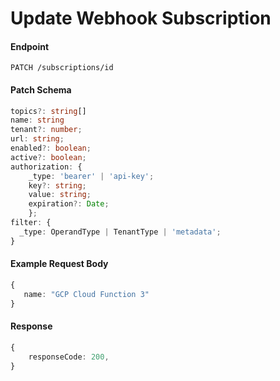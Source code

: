 # Update Webhook Subscription


#### Endpoint
```PATCH /subscriptions/id```

#### Patch Schema

```ts
topics?: string[]
name: string
tenant?: number;
url: string;
enabled?: boolean;
active?: boolean;
authorization: {
    _type: 'bearer' | 'api-key';
    key?: string;
    value: string;
    expiration?: Date;
    };
filter: {
  _type: OperandType | TenantType | 'metadata';
}
```

#### Example Request Body
```ts 
{
   name: "GCP Cloud Function 3"
}
 ```

 #### Response 
```ts 
{
    responseCode: 200,
}
```